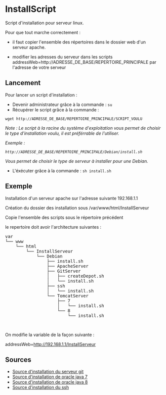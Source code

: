 # InstallScript
Script d'installation pour serveur linux. 

Pour que tout marche correctement :

- il faut copier l'ensemble des répertoires dans le dossier web d'un serveur apache.

- modifier les adresses du serveur dans les scripts addressWeb=http://ADRESSE\_DE\_BASE/REPERTOIRE\_PRINCIPALE par l'adresse de votre serveur

## Lancement 

Pour lancer un script d'installation :

* Devenir administrateur grâce à la commande : `su`
* Récupérer le script grâce à la commande : 

`wget http://ADRESSE_DE_BASE/REPERTOIRE_PRINCIPALE/SCRIPT_VOULU`

*Note : Le script à la racine du système d'exploitation vous permet de choisir le type d'installation voulu, il est préférrable de l'utiliser.*

*Exemple :*

*`http://ADRESSE_DE_BASE/REPERTOIRE_PRINCIPALE/Debian/install.sh`*

*Vous permet de choisir le type de serveur à installer pour une Debian.*

* L'éxécuter grâce à la commande : `sh install.sh`

## Exemple
Installation d'un serveur apache sur l'adresse suivante 192.168.1.1

Création du dossier des installation sous /var/www/html/InstallServeur

Copie l'ensemble des scripts sous le répertoire précédent

le repertoire doit avoir l'architecture suivantes :

<pre>
var
└── www
    └── html
        └── InstallServeur
            └── Debian
                ├── install.sh
                ├── ApacheServer
                ├── GitServer
                │   ├── createDepot.sh
                │   └── install.sh
                ├── ssh
                │   └── install.sh
                └── TomcatServer
                    ├── 7
                    │   └── install.sh
                    └── 8
                        └── install.sh
</pre>		            

On modifie la variable de la façon suivante :

addressWeb=http://192.168.1.1/InstallServeur 

## Sources
- <a href="https://www.sheevaboite.fr/articles/installer-serveur-git-auto-heberge-partie-1" target="blank">Source d'installation du serveur git</a>
- <a href="http://www.webupd8.org/2012/06/how-to-install-oracle-java-7-in-debian.html" target="blank">Source d'installation de oracle java 7</a>
- <a href="http://www.webupd8.org/2014/03/how-to-install-oracle-java-8-in-debian.html" target="blank">Source d'installation de oracle java 8</a>
- <a href="http://ubuntuforums.org/showthread.php?t=831372" target="blank">Source d'installation du ssh</a>
